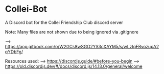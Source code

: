# Collei-Bot
A Discord bot for the Collei Friendship Club discord server

Note: Many files are not shown due to being ignored via .gitignore

--> https://app.gitbook.com/o/W2GCs8wSGO2YS3cXAYM5/s/wLzIqFBvozupA2qYDbFg/

Resources used:
--> https://discordjs.guide/#before-you-begin
--> https://old.discordjs.dev/#/docs/discord.js/14.13.0/general/welcome
